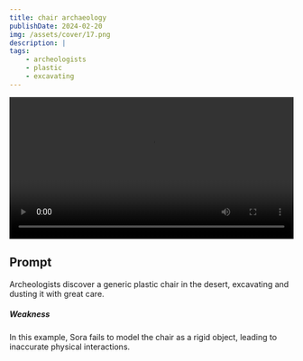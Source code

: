 ```yaml
---
title: chair archaeology
publishDate: 2024-02-20
img: /assets/cover/17.png
description: |
tags:
    - archeologists
    - plastic
    - excavating
---
```


<video style="width: 100%;" src="/assets/video/chair-archaeology.mp4" controls ></video>

## Prompt

Archeologists discover a generic plastic chair in the desert, excavating and dusting it with great care.

##### Weakness

In this example, Sora fails to model the chair as a rigid object, leading to inaccurate physical interactions.
